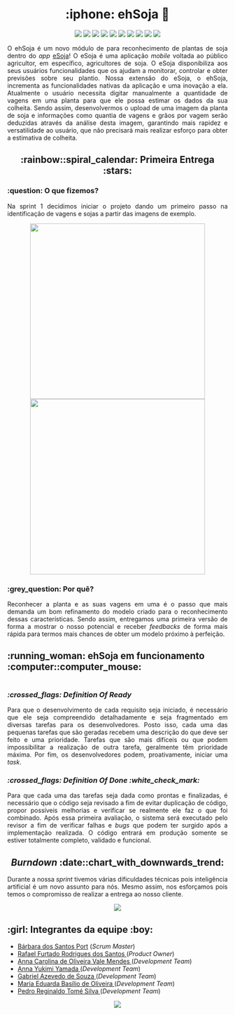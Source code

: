 
<h1 align="center">:iphone: ehSoja 🌱</h1>

<p align="center">
    <img src="https://img.shields.io/badge/TensorFlow-FF6F00?style=for-the-badge&logo=tensorflow&logoColor=white"/>
    <img src="https://img.shields.io/badge/Keras-%23D00000.svg?style=for-the-badge&logo=Keras&logoColor=white"/>
    <img src="https://img.shields.io/badge/React_Native-20232A?style=for-the-badge&logo=react&logoColor=61DAFB"/>
    <img src="https://img.shields.io/badge/TypeScript-007ACC?style=for-the-badge&logo=typescript&logoColor=white"/>
    <img src="https://img.shields.io/badge/Python-3776AB?style=for-the-badge&logo=python&logoColor=white"/>
    <img src="https://img.shields.io/badge/Flask-000000?style=for-the-badge&logo=flask&logoColor=white"/>
    <img src="https://img.shields.io/badge/Node.js-43853D?style=for-the-badge&logo=node.js&logoColor=white"/>
    <img src="https://img.shields.io/badge/nestjs-%23E0234E.svg?style=for-the-badge&logo=nestjs&logoColor=white"/>
    <img src="https://img.shields.io/badge/PostgreSQL-316192?style=for-the-badge&logo=postgresql&logoColor=white"/>
    <img src="https://img.shields.io/badge/Firebase-039BE5?style=for-the-badge&logo=Firebase&logoColor=white"/>
</p>

<p align="justify">
    O ehSoja é um novo módulo de para reconhecimento de plantas de soja dentro do <i>app</i> <a href="https://github.com/cluster-8/esoja-mobile">eSoja</a>! O eSoja é uma aplicação <i>mobile</i> voltada ao público agricultor, em específico, agricultores de soja. O eSoja disponibiliza aos seus usuários funcionalidades que os ajudam a monitorar, controlar e obter previsões sobre seu plantio. Nossa extensão do eSoja, o ehSoja, incrementa as funcionalidades nativas da aplicação e uma inovação a ela. Atualmente o usuário necessita digitar manualmente a quantidade de vagens em uma planta para que ele possa estimar os dados da sua colheita. Sendo assim, desenvolvermos o upload de uma imagem da planta de soja e informações como quantia de vagens e grãos por vagem serão deduzidas através da análise desta imagem, garantindo mais rapidez e versatilidade ao usuário, que não precisará mais realizar esforço para obter a estimativa de colheita.
</p>
  
  <h2 align="center">:rainbow::spiral_calendar: Primeira Entrega :stars:</h2>
  <h3>:question: O que fizemos?</h3>
  <p align="justify">Na sprint 1 decidimos iniciar o projeto dando um primeiro passo na identificação de vagens e sojas a partir das imagens de exemplo.
  </p>
  <p align="center">
    <img src="https://github.com/barbaraport/softtelie-ehsoja/blob/main/docs/Backlog/Backlog_Sprint1.png" width="400px"/>
    <img src="https://github.com/barbaraport/softtelie-ehsoja/blob/main/docs/Backlog/UserStories_Sprint01.png" width="400px"/>
  </p>
  <h3>:grey_question: Por quê?</h3>
  <p align="justify">Reconhecer a planta e as suas vagens em uma é o passo que mais demanda um bom refinamento do modelo criado para o reconhecimento dessas características. Sendo assim, entregamos uma primeira versão de forma a mostrar o nosso potencial e receber <i>feedbacks</i> de forma mais rápida para termos mais chances de obter um modelo próximo à perfeição.</p>
  
<h2>:running_woman: ehSoja em funcionamento :computer::computer_mouse:</h2>
<p align="center">
  <img src=""/>
</p>
  
<h3><i>:crossed_flags: Definition Of Ready</i></h3>
<p align="justify">Para que o desenvolvimento de cada requisito seja iniciado, é necessário que ele seja compreendido detalhadamente e seja fragmentado em diversas tarefas para os desenvolvedores. Posto isso, cada uma das pequenas tarefas que são geradas recebem uma descrição do que deve ser feito e uma prioridade. Tarefas que são mais difíceis ou que podem impossibilitar a realização de outra tarefa, geralmente têm prioridade máxima. Por fim, os desenvolvedores podem, proativamente, iniciar uma <i>task</i>.</p>

<h3><i>:crossed_flags: Definition Of Done :white_check_mark:</i></h3>
<p align="justify">Para que cada uma das tarefas seja dada como prontas e finalizadas, é necessário que o código seja revisado a fim de evitar duplicação de código, propor possíveis melhorias e verificar se realmente ele faz o que foi combinado. Após essa primeira avaliação, o sistema será executado pelo revisor a fim de verificar falhas e <i>bugs</i> que podem ter surgido após a implementação realizada. O código entrará em produção somente se estiver totalmente completo, validado e funcional.</p>


<h2 align="center"><i>Burndown</i> :date::chart_with_downwards_trend:</h3>
<p align="justify">Durante a nossa <i>sprint</i> tivemos várias dificuldades técnicas pois inteligência artificial é um novo assunto para nós. Mesmo assim, nos esforçamos pois temos o compromisso de realizar a entrega ao nosso cliente.</p>
<p align="center">
  <img src="https://github.com/barbaraport/softtelie-ehsoja/blob/main/docs/Burndown/sprint_1.png"/>
</p>
  
<h2>:girl: Integrantes da equipe :boy:</h2>
<ul>
    <li><a href="https://www.linkedin.com/in/b%C3%A1rbara-port-402158198/">Bárbara dos Santos Port</a> (<i>Scrum Master</i>)</li>
    <li><a href="https://www.linkedin.com/in/rafael-furtado-613a9712a/">Rafael Furtado Rodrigues dos Santos </a>(<i>Product Owner</i>)</li>
        <li><a href="https://www.linkedin.com/in/anna-carolina-de-oliveira-vale-mendes-372411b3">Anna Carolina de Oliveira Vale Mendes </a>(<i>Development Team</i>)</li>
    <li><a href="https://www.linkedin.com/in/anna-yukimi-yamada-6ba23b149/">Anna Yukimi Yamada </a>(<i>Development Team</i>)</li>
    <li><a href="https://www.linkedin.com/in/gabrielsouzati/">Gabriel Azevedo de Souza </a>(<i>Development Team</i>)</li>
    <li><a href="https://www.linkedin.com/in/mariaeduarda-oliveira/">Maria Eduarda Basílio de Oliveira </a>(<i>Development Team</i>)</li>
    <li><a href="https://www.linkedin.com/in/pedro-silva-18720b236/">Pedro Reginaldo Tomé Silva </a>(<i>Development Team</i>)</li>
</ul>
  
<p align="center">
  <img src="http://ForTheBadge.com/images/badges/built-with-love.svg"/>
</p>
